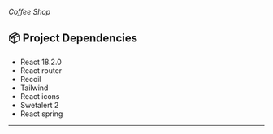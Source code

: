 _Coffee Shop_

## 📦 Project Dependencies

- React 18.2.0
- React router
- Recoil
- Tailwind
- React icons
- Swetalert 2
- React spring 

---
